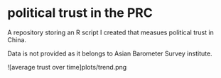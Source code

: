# political trust in the PRC
 A repository storing an R script I created that measues political trust in China.

 Data is not provided as it belongs to Asian Barometer Survey institute.

![average trust over time]plots/trend.png
